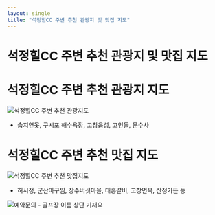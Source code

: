 ```yaml
---
layout: single
title: "석정힐CC 주변 추천 관광지 및 맛집 지도"
---
```


# 석정힐CC 주변 추천 관광지 및 맛집 지도

# 석정힐CC 주변 추천 관광지 지도

![석정힐CC 주변 추천 관광지도](https://user-images.githubusercontent.com/96457511/147452123-0750b863-6eab-46d5-b9b8-23ce3668d315.png)
- 습지연못, 구시포 해수욕장, 고창읍성, 고인돌, 문수사

# 석정힐CC 주변 추천 맛집 지도
![석정힐CC 주변 추천 맛집지도](https://user-images.githubusercontent.com/96457511/147452126-ad972fb4-9198-45b4-b897-45e229aefbdb.png)
- 허시정, 군산아구찜, 장수버섯마을, 태흥갈비, 고창면옥, 산정가든 등

![예약문의 - 골프장 이름 상단 기재요](https://user-images.githubusercontent.com/96457511/147452134-f2bb008b-01de-4bf6-b582-ce8d014e7efe.png)
